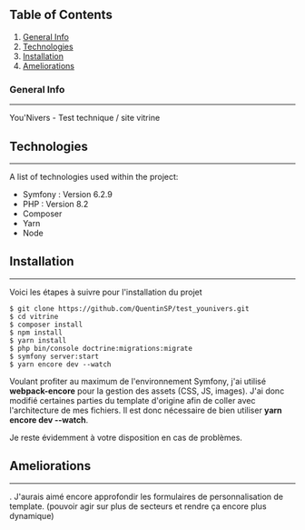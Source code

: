 ## Table of Contents
1. [General Info](#general-info)
2. [Technologies](#technologies)
3. [Installation](#installation)
4. [Ameliorations](#ameliorations)
### General Info
***
You'Nivers - Test technique / site vitrine 

## Technologies
***
A list of technologies used within the project:
* Symfony : Version 6.2.9
* PHP : Version 8.2
* Composer
* Yarn
* Node

## Installation
***
Voici les étapes à suivre pour l'installation du projet
```
$ git clone https://github.com/QuentinSP/test_younivers.git
$ cd vitrine
$ composer install
$ npm install
$ yarn install
$ php bin/console doctrine:migrations:migrate
$ symfony server:start
$ yarn encore dev --watch
```

Voulant profiter au maximum de l'environnement Symfony, j'ai utilisé <b>webpack-encore</b> pour la gestion des assets (CSS, JS, images).
J'ai donc modifié certaines parties du template d'origine afin de coller avec l'architecture de mes fichiers.
Il est donc nécessaire de bien utiliser <b>yarn encore dev --watch</b>.

Je reste évidemment à votre disposition en cas de problèmes.

## Ameliorations
***

. J'aurais aimé encore approfondir les formulaires de personnalisation de template. (pouvoir agir sur plus de secteurs et rendre ça encore plus dynamique)